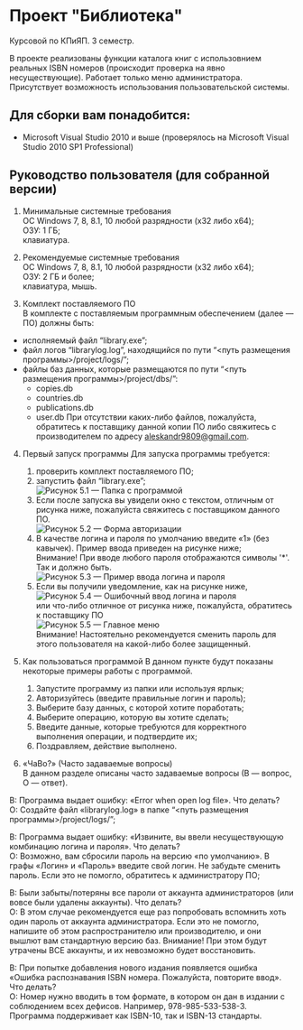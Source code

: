 # Проект "Библиотека"
Курсовой по КПиЯП. 3 семестр.

В проекте реализованы функции каталога книг с использовнием реальных ISBN номеров (происходит проверка на явно несуществующие). Работает только меню администратора. Присутствует возможность использования пользовательской системы.

## Для сборки вам понадобится:
* Microsoft Visual Studio 2010 и выше (проверялось на Microsoft Visual Studio 2010 SP1 Professional)

## Руководство пользователя (для собранной версии)

1. Минимальные системные требования  
ОС Windows 7, 8, 8.1, 10 любой разрядности (x32 либо x64);  
ОЗУ: 1 ГБ;  
клавиатура.  

2. Рекомендуемые системные требования  
ОС Windows 7, 8, 8.1, 10 любой разрядности (x32 либо x64);  
ОЗУ: 2 ГБ и более;  
клавиатура, мышь.  

3. Комплект поставляемого ПО  
В комплекте с поставляемым программным обеспечением (далее — ПО) должны быть:
* исполняемый файл “library.exe”;
* файл логов “librarylog.log”, находящийся по пути “<путь размещения программы>/project/logs/”;
* файлы баз данных, которые размещаются по пути “<путь размещения программы>/project/dbs/”:
    * copies.db
    * countries.db
    * publications.db
    * user.db
При отсутствии каких-либо файлов, пожалуйста, обратитесь к поставщику данной копии ПО либо свяжитесь с производителем по адресу <aleskandr9809@gmail.com>.

4. Первый запуск программы
Для запуска программы требуется:
    1) проверить комплект поставляемого ПО;  
    2) запустить файл “library.exe”;  
![Рисунок 5.1 — Папка с программой](https://image.ibb.co/bZGVLa/course3_5_1.png)  
    3) Если после запуска вы увидели окно с текстом, отличным от рисунка ниже, пожалуйста свяжитесь с поставщиком данного ПО.  
![Рисунок 5.2 — Форма авторизации](https://image.ibb.co/fu7FmF/course3_5_2.png)  
    4) В качестве логина и пароля по умолчанию введите «1» (без кавычек). Пример ввода приведен на рисунке ниже;  
Внимание! При вводе любого пароля отображаются символы '*'. Так и должно быть.  
![Рисунок 5.3 — Пример ввода логина и пароля](https://image.ibb.co/cU3XYv/course3_5_3.png)  
    5) Если вы получили уведомление, как на рисунке ниже,  
![Рисунок 5.4 — Ошибочный ввод логина и пароля](https://image.ibb.co/n1p6tv/course3_5_4.png)  
или что-либо отличное от рисунка ниже, пожалуйста, обратитесь к поставщику ПО  
![Рисунок 5.5 — Главное меню](https://image.ibb.co/bUsRtv/course3_5_5.png)  
Внимание! Настоятельно рекомендуется сменить пароль для этого пользователя на какой-либо более защищенный.  

5. Как пользоваться программой
В данном пункте будут показаны некоторые примеры работы с программой.  
    1) Запустите программу из папки или используя ярлык;  
    2) Авторизуйтесь (введите правильные логин и пароль);  
    3) Выберите базу данных, с которой хотите поработать;  
    4) Выберите операцию, которую вы хотите сделать;  
    5) Введите данные, которые требуются для корректного выполнения операции, и подтвердите их;  
    6) Поздравляем, действие выполнено.  

6. «ЧаВо?» (Часто задаваемые вопросы)  
В данном разделе описаны часто задаваемые вопросы (В — вопрос, О — ответ).  

В: Программа выдает ошибку: «Error when open log file». Что делать?  
О: Создайте файл «librarylog.log» в папке “<путь размещения программы>/project/logs/”;  

В: Программа выдает ошибку: «Извините, вы ввели несуществующую комбинацию логина и пароля». Что делать?  
О: Возможно, вам сбросили пароль на версию «по умолчанию». В графы «Логин» и «Пароль» введите свой логин. Не забудьте сменить пароль. Если это не помогло, обратитесь к администратору ПО;  

В: Были забыты/потеряны все пароли от аккаунта администраторов (или вовсе были удалены аккаунты). Что делать?  
О: В этом случае рекомендуется еще раз попробовать вспомнить хоть один пароль от аккаунта администратора. Если это не помогло, напишите об этом распространителю или производителю, и они вышлют вам стандартную версию баз. Внимание! При этом будут утрачены ВСЕ аккаунты, и их невозможно будет восстановить.  

В: При попытке добавления нового издания появляется ошибка «Ошибка распознавания ISBN номера. Пожалуйста, повторите ввод». Что делать?  
О: Номер нужно вводить в том формате, в котором он дан в издании с соблюдением всех дефисов. Например, 978-985-533-538-3. Программа поддерживает как ISBN-10, так и ISBN-13 стандарты.
